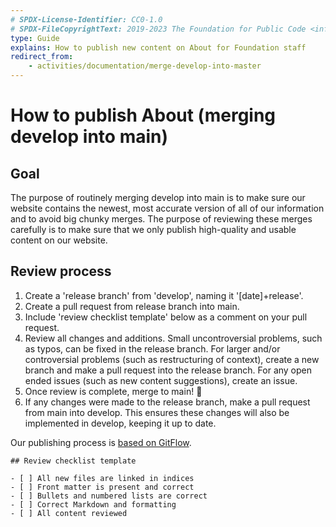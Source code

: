 ```yaml
---
# SPDX-License-Identifier: CC0-1.0
# SPDX-FileCopyrightText: 2019-2023 The Foundation for Public Code <info@publiccode.net>
type: Guide
explains: How to publish new content on About for Foundation staff
redirect_from:
    - activities/documentation/merge-develop-into-master
---
```


# How to publish About (merging develop into main)

## Goal

The purpose of routinely merging develop into main is to make sure our website contains the newest, most accurate version of all of our information and to avoid big chunky merges.
The purpose of reviewing these merges carefully is to make sure that we only publish high-quality and usable content on our website.

## Review process

1. Create a 'release branch' from 'develop', naming it '[date]+release'.
2. Create a pull request from release branch into main.
3. Include 'review checklist template' below as a comment on your pull request.
4. Review all changes and additions. Small uncontroversial problems, such as typos, can be fixed in the release branch. For larger and/or controversial problems (such as restructuring of context), create a new branch and make a pull request into the release branch. For any open ended issues (such as new content suggestions), create an issue.
5. Once review is complete, merge to main! :tada:
6. If any changes were made to the release branch, make a pull request from main into develop. This ensures these changes will also be implemented in develop, keeping it up to date.

Our publishing process is [based on GitFlow](https://web.archive.org/web/20231229171831/https://datasift.github.io/gitflow/IntroducingGitFlow.html).

```
## Review checklist template

- [ ] All new files are linked in indices
- [ ] Front matter is present and correct
- [ ] Bullets and numbered lists are correct
- [ ] Correct Markdown and formatting
- [ ] All content reviewed
```
